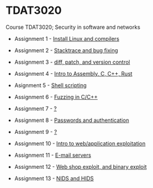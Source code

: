 # TDAT3020
Course TDAT3020; Security in software and networks

* Assignment 1 - [Install Linux and compilers](/assignment_1)

* Assignment 2 - [Stacktrace and bug fixing](/assignment_2)

* Assignment 3 - [diff, patch, and version control](/assignment_3)

* Assignment 4 - [Intro to Assembly, C, C++, Rust](/assignment_4)

* Asignment 5 - [Shell scripting](/assignment_5)

* Assignment 6 - [Fuzzing in C/C++](/assignment_6)

* Assignment 7 - [?](/assignment_7)

* Assignment 8 - [Passwords and authentication](/assignment_8)

* Assignment 9 - [?](/assignment_9)

* Assignment 10 - [Intro to web/application exploitation](/assignment_10)

* Assignment 11 - [E-mail servers](/assignment_10)

* Assignment 12 - [Web shop exploit, and binary exploit](/assignment_12)

* Assignment 13 - [NIDS and HIDS](/assignment_13/N13.pdf)
